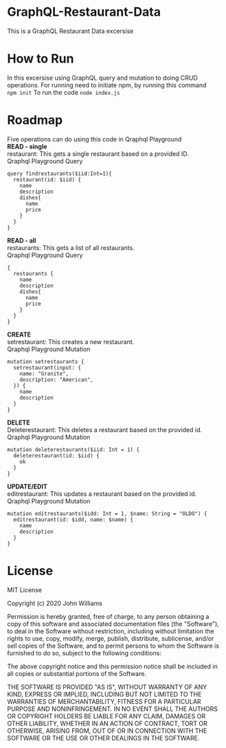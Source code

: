 # GraphQL-Restaurant-Data
This is a GraphQL Restaurant Data excersise
# How to Run
In this excersise using GraphQL query and mutation to doing CRUD operations.
For running need to initiate npm, by running this command </br>
`npm init`
 To run the code
 `node index.js`
# Roadmap
Five operations can do using this code in Qraphql Playground</br>
**READ - single**</br>
restaurant: This gets a single restaurant based on a provided ID.</br>
Qraphql Playground Query</br>
```
query findrestaurants($iid:Int=1){
  restaurant(id: $iid) {
    name
    description
    dishes{
      name
      price
    }
  }
}
```
**READ - all**</br>
restaurants: This gets a list of all restaurants. </br>
Qraphql Playground Query</br>
```
{
  restaurants {
    name
    description
    dishes{
      name
      price
    }
  }
}
```
**CREATE**</br>
setrestaurant: This creates a new restaurant. </br>
Qraphql Playground Mutation</br>
```
mutation setrestaurants {
  setrestaurant(input: {
    name: "Granite",
    description: "American",
  }) {
    name
    description
  }
}
```
**DELETE**</br>
Deleterestaurant: This deletes a restaurant based on the provided id.</br>
Qraphql Playground Mutation</br>
```
mutation deleterestaurants($iid: Int = 1) {
  deleterestaurant(id: $iid) {
    ok
  }
}
```
**UPDATE/EDIT**</br>
editrestaurant: This updates a restaurant based on the provided id.</br>
Qraphql Playground Mutation</br>
```
mutation editrestaurants($idd: Int = 1, $name: String = "OLDO") {
  editrestaurant(id: $idd, name: $name) {
    name
    description
  }
}
```
# License
MIT License

Copyright (c) 2020 John Williams

Permission is hereby granted, free of charge, to any person obtaining a copy of this software and associated documentation files (the "Software"), to deal in the Software without restriction, including without limitation the rights to use, copy, modify, merge, publish, distribute, sublicense, and/or sell copies of the Software, and to permit persons to whom the Software is furnished to do so, subject to the following conditions:

The above copyright notice and this permission notice shall be included in all copies or substantial portions of the Software.

THE SOFTWARE IS PROVIDED "AS IS", WITHOUT WARRANTY OF ANY KIND, EXPRESS OR IMPLIED, INCLUDING BUT NOT LIMITED TO THE WARRANTIES OF MERCHANTABILITY, FITNESS FOR A PARTICULAR PURPOSE AND NONINFRINGEMENT. IN NO EVENT SHALL THE AUTHORS OR COPYRIGHT HOLDERS BE LIABLE FOR ANY CLAIM, DAMAGES OR OTHER LIABILITY, WHETHER IN AN ACTION OF CONTRACT, TORT OR OTHERWISE, ARISING FROM, OUT OF OR IN CONNECTION WITH THE SOFTWARE OR THE USE OR OTHER DEALINGS IN THE SOFTWARE.

